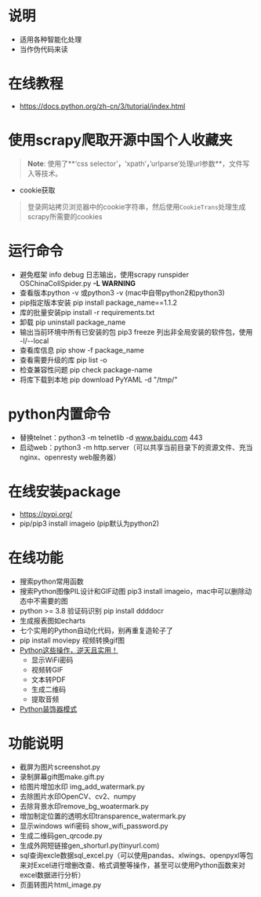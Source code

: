 # 说明
- 适用各种智能化处理
- 当作伪代码来读

# 在线教程
- https://docs.python.org/zh-cn/3/tutorial/index.html

# 使用scrapy爬取开源中国个人收藏夹


> **Note**: 使用了**‘css selector’**，**‘xpath’**，**’urlparse‘处理url参数**，文件写入等技术。


* cookie获取
> 登录网站拷贝浏览器中的cookie字符串，然后使用<code>CookieTrans</code>处理生成scrapy所需要的cookies


# 运行命令
- 避免框架 info debug 日志输出，使用scrapy runspider OSChinaCollSpider.py **-L WARNING**
- 查看版本python -v 或python3 -v (mac中自带python2和python3)
- pip指定版本安装 pip install package_name==1.1.2
- 库的批量安装pip install -r requirements.txt
- 卸载 pip uninstall package_name
- 输出当前环境中所有已安装的包 pip3 freeze  列出非全局安装的软件包，使用 -l/--local
- 查看库信息 pip show -f package_name
- 查看需要升级的库 pip list -o
- 检查兼容性问题 pip check package-name
- 将库下载到本地 pip download PyYAML  -d "/tmp/"

# python内置命令
- 替换telnet：python3 -m telnetlib -d www.baidu.com 443
- 启动web：python3 -m http.server（可以共享当前目录下的资源文件、充当nginx、openresty web服务器）

# 在线安装package
- https://pypi.org/
- pip/pip3 install imageio (pip默认为python2)

# 在线功能
- 搜索python常用函数
- 搜索Python图像PIL设计和GIF动图 pip3 install imageio，mac中可以删除动态中不需要的图
- python >= 3.8 验证码识别 pip install ddddocr
- 生成报表图如echarts
- 七个实用的Python自动化代码，别再重复造轮子了
- pip install moviepy 视频转换gif图
- [Python这些操作，逆天且实用！]([https://developer.51cto.com/article/709153.html?utm_source=tuicool&utm_medium=referral])
	- 显示WiFi密码
	- 视频转GIF
	- 文本转PDF
	- 生成二维码
	- 提取音频
- [Python装饰器模式](https://www.jdon.com/60619)

# 功能说明
- 截屏为图片screenshot.py
- 录制屏幕gift图make.gift.py
- 给图片增加水印 img_add_watermark.py
- 去除图片水印OpenCV、cv2、numpy
- 去除背景水印remove_bg_woatermark.py
- 增加制定位置的透明水印transparence_watermark.py
- 显示windows wifi密码 show_wifi_password.py
- 生成二维码gen_qrcode.py
- 生成外网短链接gen_shorturl.py(tinyurl.com)
- sql查询excle数据sql_excel.py（可以使用pandas、xlwings、openpyxl等包来对Excel进行增删改查、格式调整等操作，甚至可以使用Python函数来对excel数据进行分析）
- 页面转图片html_image.py

